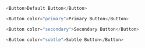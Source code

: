 ```js
<Button>Default Button</Button>
```

```js
<Button color="primary">Primary Button</Button>
```

```js
<Button color="secondary">Secondary Button</Button>
```

```js
<Button color="subtle">Subtle Button</Button>
```
